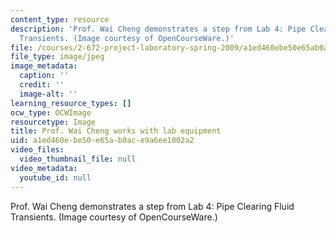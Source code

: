 ```yaml
---
content_type: resource
description: 'Prof. Wai Cheng demonstrates a step from Lab 4: Pipe Clearing Fluid
  Transients. (Image courtesy of OpenCourseWare.)'
file: /courses/2-672-project-laboratory-spring-2009/a1ed460ebe50e65ab0ace9a6ee1002a2_chp_2672.jpg
file_type: image/jpeg
image_metadata:
  caption: ''
  credit: ''
  image-alt: ''
learning_resource_types: []
ocw_type: OCWImage
resourcetype: Image
title: Prof. Wai Cheng works with lab equipment
uid: a1ed460e-be50-e65a-b0ac-e9a6ee1002a2
video_files:
  video_thumbnail_file: null
video_metadata:
  youtube_id: null
---
```

Prof. Wai Cheng demonstrates a step from Lab 4: Pipe Clearing Fluid Transients. (Image courtesy of OpenCourseWare.)

